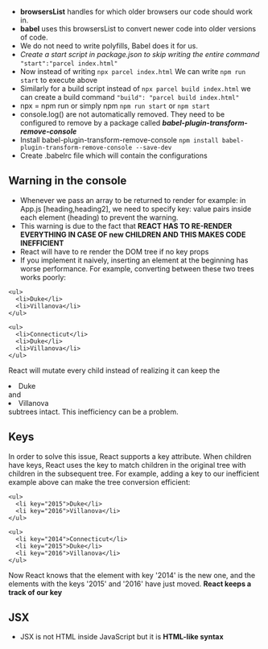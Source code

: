 - **browsersList** handles for which older browsers our code should work in.
- **babel** uses this browsersList to convert newer code into older versions of code.
- We do not need to write polyfills, Babel does it for us.
- *Create a start script in package.json to skip writing the entire command*\
```"start":"parcel index.html"```
- Now instead of writing ```npx parcel index.html```
We can write ```npm run start``` to execute above
- Similarly for a build script instead of ```npx parcel build index.html``` we can create a build command ```"build": "parcel build index.html"```
- npx = npm run or simply npm
```npm run start``` or ```npm start```
- console.log() are not automatically removed. They need to be configured to remove by a package called ***babel-plugin-transform-remove-console***
- Install babel-plugin-transform-remove-console
```npm install babel-plugin-transform-remove-console --save-dev```
- Create .babelrc file which will contain the configurations

## Warning in the console
- Whenever we pass an array to be returned to render for example: in App.js
[heading,heading2], we need to specify key: value pairs inside each element (heading) to prevent the warning.
- This warning is due to the fact that **REACT HAS TO RE-RENDER EVERYTHING IN CASE OF new CHILDREN AND THIS MAKES CODE INEFFICIENT**
- React will have to re render the DOM tree if no key props
- If you implement it naively, inserting an element at the beginning has worse performance. For example, converting between these two trees works poorly:
```
<ul>
  <li>Duke</li>
  <li>Villanova</li>
</ul>

<ul>
  <li>Connecticut</li>
  <li>Duke</li>
  <li>Villanova</li>
</ul>
```
React will mutate every child instead of realizing it can keep the <li>Duke</li> and <li>Villanova</li> subtrees intact. This inefficiency can be a problem.

## Keys
In order to solve this issue, React supports a key attribute. When children have keys, React uses the key to match children in the original tree with children in the subsequent tree. For example, adding a key to our inefficient example above can make the tree conversion efficient:
```
<ul>
  <li key="2015">Duke</li>
  <li key="2016">Villanova</li>
</ul>

<ul>
  <li key="2014">Connecticut</li>
  <li key="2015">Duke</li>
  <li key="2016">Villanova</li>
</ul>
```
Now React knows that the element with key '2014' is the new one, and the elements with the keys '2015' and '2016' have just moved.
**React keeps a track of our key**


## JSX
- JSX is not HTML inside JavaScript but it is **HTML-like syntax**